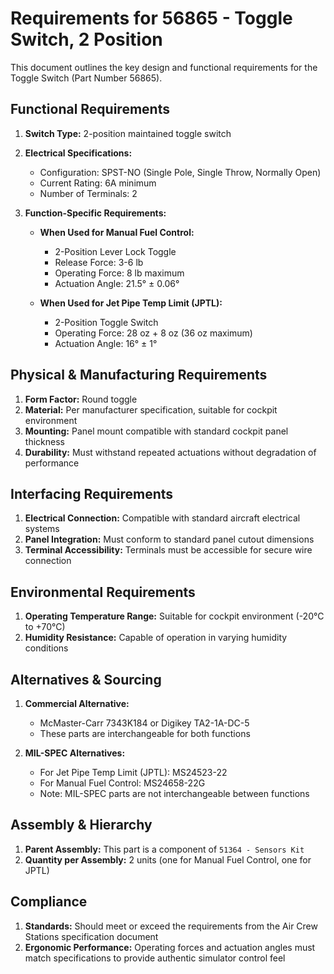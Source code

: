 # Requirements for 56865 - Toggle Switch, 2 Position

This document outlines the key design and functional requirements for the Toggle Switch (Part Number 56865).

## Functional Requirements

1. **Switch Type:** 2-position maintained toggle switch
2. **Electrical Specifications:**
   * Configuration: SPST-NO (Single Pole, Single Throw, Normally Open)
   * Current Rating: 6A minimum
   * Number of Terminals: 2

3. **Function-Specific Requirements:**
   * **When Used for Manual Fuel Control:**
     * 2-Position Lever Lock Toggle
     * Release Force: 3-6 lb
     * Operating Force: 8 lb maximum
     * Actuation Angle: 21.5° ± 0.06°

   * **When Used for Jet Pipe Temp Limit (JPTL):**
     * 2-Position Toggle Switch
     * Operating Force: 28 oz + 8 oz (36 oz maximum)
     * Actuation Angle: 16° ± 1°

## Physical & Manufacturing Requirements

1. **Form Factor:** Round toggle
2. **Material:** Per manufacturer specification, suitable for cockpit environment
3. **Mounting:** Panel mount compatible with standard cockpit panel thickness
4. **Durability:** Must withstand repeated actuations without degradation of performance

## Interfacing Requirements

1. **Electrical Connection:** Compatible with standard aircraft electrical systems
2. **Panel Integration:** Must conform to standard panel cutout dimensions
3. **Terminal Accessibility:** Terminals must be accessible for secure wire connection

## Environmental Requirements

1. **Operating Temperature Range:** Suitable for cockpit environment (-20°C to +70°C)
2. **Humidity Resistance:** Capable of operation in varying humidity conditions

## Alternatives & Sourcing

1. **Commercial Alternative:** 
   * McMaster-Carr 7343K184 or Digikey TA2-1A-DC-5 
   * These parts are interchangeable for both functions

2. **MIL-SPEC Alternatives:** 
   * For Jet Pipe Temp Limit (JPTL): MS24523-22
   * For Manual Fuel Control: MS24658-22G
   * Note: MIL-SPEC parts are not interchangeable between functions

## Assembly & Hierarchy

1. **Parent Assembly:** This part is a component of `51364 - Sensors Kit`
2. **Quantity per Assembly:** 2 units (one for Manual Fuel Control, one for JPTL)

## Compliance

1. **Standards:** Should meet or exceed the requirements from the Air Crew Stations specification document
2. **Ergonomic Performance:** Operating forces and actuation angles must match specifications to provide authentic simulator control feel

